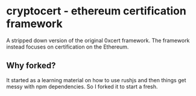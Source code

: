# cryptocert - ethereum certification framework

A stripped down version of the original 0xcert framework. The framework instead focuses on certification on the Ethereum.

## Why forked?

It started as a learning material on how to use rushjs and then things get messy with npm dependencies. So I forked it to start a fresh.
